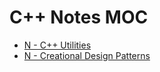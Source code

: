 # C++ Notes MOC

- [N - C++ Utilities](./n_cpp_utils.md)
- [N - Creational Design Patterns](./n_cpp_creational.md)